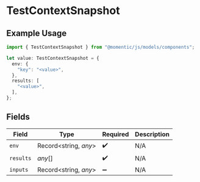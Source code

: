 # TestContextSnapshot

## Example Usage

```typescript
import { TestContextSnapshot } from "@momentic/js/models/components";

let value: TestContextSnapshot = {
  env: {
    "key": "<value>",
  },
  results: [
    "<value>",
  ],
};
```

## Fields

| Field                 | Type                  | Required              | Description           |
| --------------------- | --------------------- | --------------------- | --------------------- |
| `env`                 | Record<string, *any*> | :heavy_check_mark:    | N/A                   |
| `results`             | *any*[]               | :heavy_check_mark:    | N/A                   |
| `inputs`              | Record<string, *any*> | :heavy_minus_sign:    | N/A                   |